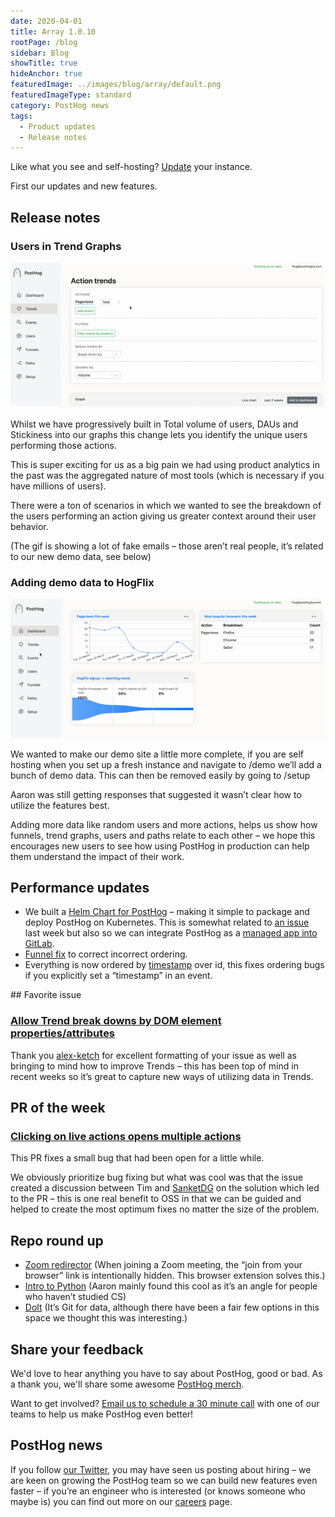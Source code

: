 ```yaml
---
date: 2020-04-01
title: Array 1.0.10
rootPage: /blog
sidebar: Blog
showTitle: true
hideAnchor: true
featuredImage: ../images/blog/array/default.png
featuredImageType: standard
category: PostHog news
tags:
  - Product updates
  - Release notes
---
```


Like what you see and self-hosting? [Update](/docs/runbook/upgrading-posthog) your instance.

First our updates and new features.

## Release notes

### Users in Trend Graphs

![users in trend graphs](../images/03/usersintrends.gif)

Whilst we have progressively built in Total volume of users, DAUs and Stickiness into our graphs this change lets you identify the unique users performing those actions. 

This is super exciting for us as a big pain we had using product analytics in the past was the aggregated nature of most tools (which is necessary if you have millions of users).

There were a ton of scenarios in which we wanted to see the breakdown of the users performing an action giving us greater context around their user behavior.

(The gif is showing a lot of fake emails – those aren’t real people, it’s related to our new demo data, see below) 

### Adding demo data to HogFlix

![adding demo data to HogFlix](../images/03/demodatahogflix.gif)

We wanted to make our demo site a little more complete, if you are self hosting when you set up a fresh instance and navigate to /demo we’ll add a bunch of demo data. This can then be removed easily by going to /setup

Aaron was still getting responses that suggested it wasn’t clear how to utilize the features best. 

Adding more data like random users and more actions, helps us show how funnels, trend graphs, users and paths relate to each other – we hope this encourages new users to see how using PostHog in production can help them understand the impact of their work.

## Performance updates

* We built a [Helm Chart for PostHog](https://github.com/PostHog/posthog/pull/407) – making it simple to package and deploy PostHog on Kubernetes. This is somewhat related to [an issue](https://github.com/PostHog/posthog/issues/343) last week but also so we can integrate PostHog as a [managed app into GitLab](https://github.com/PostHog/posthog/issues/401).
* [Funnel fix](https://github.com/PostHog/posthog/pull/408) to correct incorrect ordering.
* Everything is now ordered by [timestamp](https://github.com/PostHog/posthog/issues/421) over id, this fixes ordering bugs if you explicitly set a “timestamp” in an event.

## Favorite issue

### [Allow Trend break downs by DOM element properties/attributes](https://github.com/PostHog/posthog/issues/419)

Thank you [alex-ketch](https://github.com/alex-ketch) for excellent formatting of your issue as well as bringing to mind how to improve Trends – this has been top of mind in recent weeks so it’s great to capture new ways of utilizing data in Trends.

## PR of the week

### [Clicking on live actions opens multiple actions](https://github.com/PostHog/posthog/pull/409)

This PR fixes a small bug that had been open for a little while. 

We obviously prioritize bug fixing but what was cool was that the issue created a discussion between Tim and [SanketDG](https://github.com/SanketDG) on the solution which led to the PR – this is one real benefit to OSS in that we can be guided and helped to create the most optimum fixes no matter the size of the problem.

## Repo round up

* [Zoom redirector](https://github.com/arkadiyt/zoom-redirector#whats-it-for) (When joining a Zoom meeting, the “join from your browser” link is intentionally hidden. This browser extension solves this.)
* [Intro to Python](https://news.ycombinator.com/item?id=22669084) (Aaron mainly found this cool as it’s an angle for people who haven’t studied CS)
* [Dolt](https://github.com/liquidata-inc/dolt) (It’s Git for data, although there have been a fair few options in this space we thought this was interesting.)

## Share your feedback
We'd love to hear anything you have to say about PostHog, good or bad. As a thank you, we'll share some awesome [PostHog merch](https://merch.posthog.com).

Want to get involved? [Email us to schedule a 30 minute call](mailto:hey@posthog.com) with one of our teams to help us make PostHog even better!


## PostHog news

If you follow [our Twitter](https://twitter.com/PostHog), you may have seen us posting about hiring – we are keen on growing the PostHog team so we can build new features even faster – if you’re an engineer who is interested (or knows someone who maybe is) you can find out more on our [careers](/careers) page.

<ArrayCTA />
